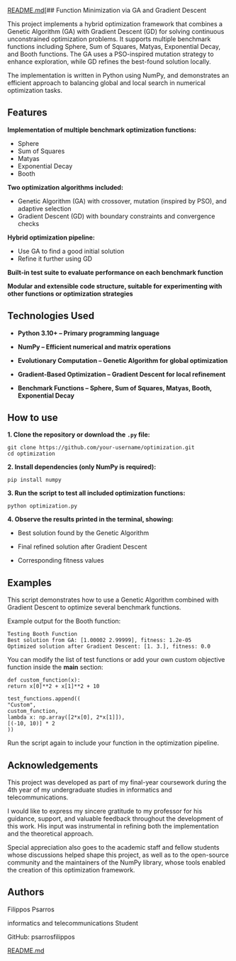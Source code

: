 [README.md](https://github.com/user-attachments/files/21339624/README.md)[## Function Minimization via GA and Gradient Descent

This project implements a hybrid optimization framework that combines a Genetic Algorithm (GA) with Gradient Descent (GD) for solving continuous unconstrained optimization problems. It supports multiple benchmark functions including Sphere, Sum of Squares, Matyas, Exponential Decay, and Booth functions. The GA uses a PSO-inspired mutation strategy to enhance exploration, while GD refines the best-found solution locally.

The implementation is written in Python using NumPy, and demonstrates an efficient approach to balancing global and local search in numerical optimization tasks.

## Features

**Implementation of multiple benchmark optimization functions:**
  - Sphere
  - Sum of Squares
  - Matyas
  - Exponential Decay
  - Booth

**Two optimization algorithms included:**
  - Genetic Algorithm (GA) with crossover, mutation (inspired by PSO), and adaptive selection
  - Gradient Descent (GD) with boundary constraints and convergence checks

**Hybrid optimization pipeline:**

  - Use GA to find a good initial solution
  - Refine it further using GD

**Built-in test suite to evaluate performance on each benchmark function**

**Modular and extensible code structure, suitable for experimenting with other functions or optimization strategies**

## Technologies Used

- **Python 3.10+ – Primary programming language**

- **NumPy – Efficient numerical and matrix operations**

- **Evolutionary Computation – Genetic Algorithm for global optimization**

- **Gradient-Based Optimization – Gradient Descent for local refinement**

- **Benchmark Functions – Sphere, Sum of Squares, Matyas, Booth, Exponential Decay**
## How to use

**1. Clone the repository or download the** **`.py` file:**

    git clone https://github.com/your-username/optimization.git
    cd optimization

**2. Install dependencies (only NumPy is required):**

    pip install numpy

**3. Run the script to test all included optimization functions:**

    python optimization.py

**4. Observe the results printed in the terminal, showing:**

- Best solution found by the Genetic Algorithm

- Final refined solution after Gradient Descent

- Corresponding fitness values

## Examples

This script demonstrates how to use a Genetic Algorithm combined with Gradient Descent to optimize several benchmark functions.

Example output for the Booth function:

    Testing Booth Function
    Best solution from GA: [1.00002 2.99999], fitness: 1.2e-05
    Optimized solution after Gradient Descent: [1. 3.], fitness: 0.0

You can modify the list of test functions or add your own custom objective function inside the __main__ section:

    def custom_function(x):
    return x[0]**2 + x[1]**2 + 10

    test_functions.append((
    "Custom", 
    custom_function, 
    lambda x: np.array([2*x[0], 2*x[1]]), 
    [(-10, 10)] * 2
    ))

Run the script again to include your function in the optimization pipeline.
## Acknowledgements

This project was developed as part of my final-year coursework during the 4th year of my undergraduate studies in informatics and telecommunications.

I would like to express my sincere gratitude to my professor for his guidance, support, and valuable feedback throughout the development of this work. His input was instrumental in refining both the implementation and the theoretical approach.

Special appreciation also goes to the academic staff and fellow students whose discussions helped shape this project, as well as to the open-source community and the maintainers of the NumPy library, whose tools enabled the creation of this optimization framework.




## Authors

Filippos Psarros

informatics and telecommunications Student

GitHub: psarrosfilippos

[README.md](https://github.com/user-attachments/files/21316455/README.md)
